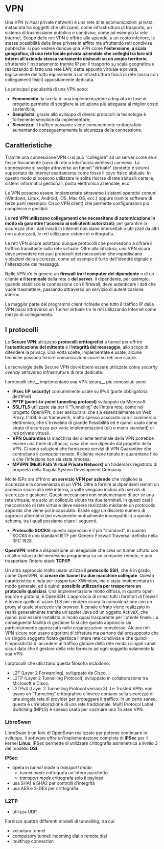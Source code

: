 # VPN

Una VPN (virtual private network) è una rete di telecomunicazioni privata, instaurata tra soggetti che utilizzano, come infrastruttura di trasporto, un sistema di trasmissione pubblico e condiviso, come ad esempio la rete Internet. Scopo delle reti VPN è offrire alle aziende, a un costo inferiore, le stesse possibilità delle linee private in affitto ma sfruttando reti condivise pubbliche: si può vedere dunque una VPN come l'__estensione, a scala geografica, di una rete locale privata aziendale che colleghi tra loro siti interni all'azienda stessa variamente dislocati su un ampio territorio__, sfruttando l'instradamento tramite IP per il trasporto su scala geografica e realizzando di fatto una rete LAN, detta appunto virtuale e privata, logicamente del tutto equivalente a un'infrastruttura fisica di rete (ossia con collegamenti fisici) appositamente dedicata.

Le principali peculiarità di una VPN sono:
- __Economicità__: la scelta di una implementazione adeguata in fase di progetto permette di scegliere la soluzione più adeguata al miglior costo sostenibile;
- __Semplicità__: grazie allo sviluppo di diversi protocolli la tecnologia è fortemente semplice da implementare;
- __Sicurezza__: Il traffico passante viene comunemente crittografato aumentando conseguentemente la sicurezza della connessione.


## Caratteristiche

Tramite una connessione VPN ci si può "collegare" ad un server come se si fosse fisicamente (cavo di rete o interfaccia wireless) connessi. La connessione si svolge attraverso un tunnel "virtuale" (protetto e sicuro) supportato da internet esattamente come fosse il cavo fisico abituale. In questo modo si possono utilizzare le solite risorse di rete abituali: cartelle, sistemi informatici gestionali, posta elettronica aziendale, ecc. 

Le VPN possono essere implementate attraverso i sistemi operativi comuni (Windows, Linux, Android, iOS, Mac OS, ecc.) oppure tramite software di terze parti (esempio: Cisco VPN client) che permette configurazioni più complesse e gestibili.

Le __reti VPN utilizzano collegamenti che necessitano di autenticazione in modo da garantire l'accesso ai soli utenti autorizzati__; per garantire la sicurezza che i dati inviati in Internet non siano intercettati o utilizzati da altri non autorizzati, le reti utilizzano sistemi di crittografia.

Le reti VPN sicure adottano dunque protocolli che provvedono a cifrare il traffico transitante sulla rete virtuale. Oltre alla cifratura, una VPN sicura deve prevedere nei suoi protocolli dei meccanismi che impediscano violazioni della sicurezza, come ad esempio il furto dell'identità digitale o l'alterazione dei messaggi.

Nelle VPN c’è in genere un __firewall tra il computer del dipendente__ o di un cliente __e il terminale__ della rete o __del server__. Il dipendente, per esempio, quando stabilisce la connessione con il firewall, deve autenticare i dati che vuole trasmettere, passando attraverso un servizio di autenticazione interno.

La maggior parte dei programmi client richiede che tutto il traffico IP della VPN passi attraverso un _Tunnel_ virtuale tra le reti utilizzando Internet come mezzo di collegamento. 

## I protocolli

Le __Secure VPN__ utilizzano __protocolli crittografici__ a tunnel per offrire l’__autenticazione del mittente__ e l’__integrità del messaggio__, allo scopo di difendere la privacy. Una volta scelte, implementate e usate, alcune tecniche possono fornire comunicazioni sicure su reti non sicure.

Le tecnologie delle Secure VPN dovrebbero essere utilizzate come _security overlay_ attraverso infrastrutture di rete dedicate.

I protocolli che__ implementano una VPN sicura__ più conosciuti sono:

- __IPsec (IP security)__ comunemente usate su IPv4 (parte obbligatoria dell'IPv6).
- __PPTP (point-to-point tunneling protocol)__ sviluppato da Microsoft.
- __SSL/TLS__ utilizzate sia per il “Tunneling” dell’intera rete, come nel progetto OpenVPN, o per assicurarsi che sia essenzialmente un Web Proxy. L'SSL è un framework, molto spesso associato con il commercio elettronico, che s'è rivelato di grande flessibilità ed è quindi usato come strato di sicurezza per varie implementazioni (più o meno standard) di reti private virtuali.
- __VPN Quarantine__ la macchina del cliente terminale della VPN potrebbe essere una fonte di attacco, cosa che non dipende dal progetto della VPN. Ci sono soluzioni che forniscono servizi di VPN Quarantine che controllano il computer remoto. Il cliente viene tenuto in quarantena fino a che l'infezione non sia stata rimossa.
- __MPVPN (Multi Path Virtual Private Network)__ un trademark registrato di proprietà della Ragula System Development Company.

Molte ISPs ora offrono __un servizio VPN per aziende__ che vogliono la sicurezza e la convenienza di un VPN. Oltre a fornire ai dipendenti remoti un accesso sicuro alla rete interna, a volte vengono inclusi altri servizi di sicurezza e gestione.
Questi meccanismi non implementano di per sé una rete virtuale, ma solo un colloquio sicuro tra due terminali. In questi casi il meccanismo di rete virtuale deve essere realizzato mediante un protocollo apposito che viene poi incapsulato. Esiste oggi un discreto numero di approcci alternativi (ed ovviamente mutualmente incompatibili) a questo schema, tra i quali possiamo citare i seguenti.

- __Protocollo SOCKS__: questo approccio è il più "standard", in quanto SOCKS è uno standard IETF per Generic Firewall Traversal definito nella RFC 1928.

__OpenVPN__ mette a disposizione un eseguibile che crea un tunnel cifrato con un'altra istanza del medesimo programma su un computer remoto, e può trasportare l'intero stack __TCP/IP__.

Un altro approccio molto usato utilizza il __protocollo SSH__, che è in grado, come OpenVPN, di __creare dei tunnel tra due macchine collegate__. Questa caratteristica è nata per trasportare XWindow, ma è stata implementata in modo generale, ed è quindi __possibile utilizzarla per trasportare un protocollo qualsiasi__. Una implementazione molto diffusa, in quanto open source e gratuita, è OpenSSH.
L'approccio di ormai tutti i fornitori di firewall è invece quello di usare TLS per rendere sicura la comunicazione con un proxy al quale si accede via browser. Il canale cifrato viene realizzato in realtà generalmente tramite un'applet Java od un oggetto ActiveX, che quindi può essere installata in modo quasi trasparente per l'utente finale. La conseguente facilità di gestione fa sì che questo approccio sia particolarmente apprezzato nelle organizzazioni complesse.
Alcune reti VPN sicure non usano algoritmi di cifratura ma partono dal presupposto che un singolo soggetto fidato gestisca l'intera rete condivisa e che quindi l'impossibilità di accedere al traffico globale della rete renda i singoli canali sicuri dato che il gestore della rete fornisce ad ogni soggetto solamente la sua VPN.

I protocolli che utilizzano questa filosofia includono:

* L2F (Layer 2 Forwarding), sviluppato da Cisco.
* L2TP (Layer 2 Tunnelling Protocol), sviluppato in collaborazione tra Microsoft e Cisco.
* L2TPv3 (Layer 2 Tunnelling Protocol version 3). Le Trusted VPNs non usano un “Tunneling” crittografico e invece contano sulla sicurezza di una singola rete di provider per proteggere il traffico. In un certo senso, questa è un’elaborazione di una rete tradizionale.
Multi Protocol Label Switching (MPLS) è spesso usato per costruire una Trusted VPN.

### LibreSwan

LibreSwan è un fork di OpenSwan realizzato per poterne continuare lo sviluppo. Il software offre un'implementazione completa di __IPSec__ per il kernel __Linux__. IPSec permette di utilizzare crittografia asimmetrica a _livello 3_ del modello __OSI__.

__IPSec:__

- opera in _tunnel mode_ o _transport mode_:
    - _tunnel mode_ crittografa un'intero pacchetto
    - _transport mode_ crittografa solo il payload
- usa SHA1 e SHA2 per controlli d'integrità
- usa AES e 3-DES per crittografia

### L2TP

- utilizza UDP

Fornisce quattro differenti modelli di tunnelling, tra cui:

- voluntary tunnel
- compulsory tunnel: incoming dial o remote dial
- multihop connection
